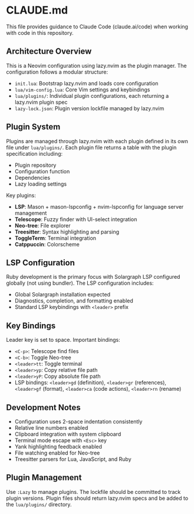 # CLAUDE.md

This file provides guidance to Claude Code (claude.ai/code) when working with code in this repository.

## Architecture Overview

This is a Neovim configuration using lazy.nvim as the plugin manager. The configuration follows a modular structure:

- `init.lua`: Bootstrap lazy.nvim and loads core configuration
- `lua/vim-config.lua`: Core Vim settings and keybindings
- `lua/plugins/`: Individual plugin configurations, each returning a lazy.nvim plugin spec
- `lazy-lock.json`: Plugin version lockfile managed by lazy.nvim

## Plugin System

Plugins are managed through lazy.nvim with each plugin defined in its own file under `lua/plugins/`. Each plugin file returns a table with the plugin specification including:
- Plugin repository
- Configuration function
- Dependencies
- Lazy loading settings

Key plugins:
- **LSP**: Mason + mason-lspconfig + nvim-lspconfig for language server management
- **Telescope**: Fuzzy finder with UI-select integration
- **Neo-tree**: File explorer
- **Treesitter**: Syntax highlighting and parsing
- **ToggleTerm**: Terminal integration
- **Catppuccin**: Colorscheme

## LSP Configuration

Ruby development is the primary focus with Solargraph LSP configured globally (not using bundler). The LSP configuration includes:
- Global Solargraph installation expected
- Diagnostics, completion, and formatting enabled
- Standard LSP keybindings with `<leader>` prefix

## Key Bindings

Leader key is set to space. Important bindings:
- `<C-p>`: Telescope find files
- `<C-b>`: Toggle Neo-tree
- `<leader>tt`: Toggle terminal
- `<leader>yp`: Copy relative file path
- `<leader>yP`: Copy absolute file path
- LSP bindings: `<leader>gd` (definition), `<leader>gr` (references), `<leader>gf` (format), `<leader>ca` (code actions), `<leader>rn` (rename)

## Development Notes

- Configuration uses 2-space indentation consistently
- Relative line numbers enabled
- Clipboard integration with system clipboard
- Terminal mode escape with `<Esc>` key
- Yank highlighting feedback enabled
- File watching enabled for Neo-tree
- Treesitter parsers for Lua, JavaScript, and Ruby

## Plugin Management

Use `:Lazy` to manage plugins. The lockfile should be committed to track plugin versions. Plugin files should return lazy.nvim specs and be added to the `lua/plugins/` directory.